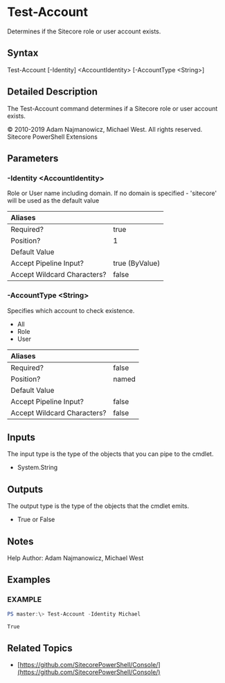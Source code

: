 # Test-Account

Determines if the Sitecore role or user account exists.

## Syntax

Test-Account \[-Identity\] &lt;AccountIdentity&gt; \[-AccountType &lt;String&gt;\]

## Detailed Description

The Test-Account command determines if a Sitecore role or user account exists.

© 2010-2019 Adam Najmanowicz, Michael West. All rights reserved. Sitecore PowerShell Extensions

## Parameters

### -Identity  &lt;AccountIdentity&gt;

Role or User name including domain. If no domain is specified - 'sitecore' will be used as the default value

| Aliases |  |
| :--- | :--- |
| Required? | true |
| Position? | 1 |
| Default Value |  |
| Accept Pipeline Input? | true \(ByValue\) |
| Accept Wildcard Characters? | false |

### -AccountType  &lt;String&gt;

Specifies which account to check existence.

* All
* Role
* User 

| Aliases |  |
| :--- | :--- |
| Required? | false |
| Position? | named |
| Default Value |  |
| Accept Pipeline Input? | false |
| Accept Wildcard Characters? | false |

## Inputs

The input type is the type of the objects that you can pipe to the cmdlet.

* System.String 

## Outputs

The output type is the type of the objects that the cmdlet emits.

* True or False 

## Notes

Help Author: Adam Najmanowicz, Michael West

## Examples

### EXAMPLE

```powershell
PS master:\> Test-Account -Identity Michael

True
```

## Related Topics

* [https://github.com/SitecorePowerShell/Console/](https://github.com/SitecorePowerShell/Console/) 

